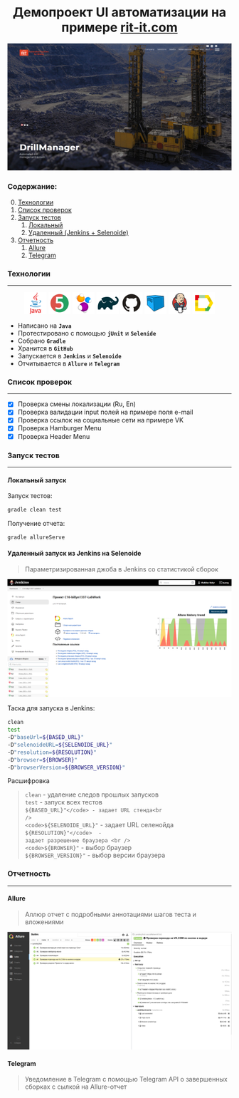 <h1 align="center">Демопроект UI автоматизации на примере <a href="https://rit-it.com/en/ ">rit-it.com</a></h1>

<p align="center">
<img src="images/screens/mainPage.png">
</p>

<h3>Содержание:</h3>


0. [Технологии](#tech)
1. [Список проверок](#listOFTest)
2. [Запуск тестов](#testLaunch)
    1. [Локальный](#localLaunch)
    2. [Удаленный (Jenkins + Selenoide)](#remoteLaunch)
3. [Отчетность](#report)
   1. [Allure](#allureReport)
   2. [Telegram](#telegramReport)


<h3 id="tech">Технологии</h3>
<hr>
<p align="center">
<code><a href="https://www.java.com/"><img src="images/ico/Java.svg" width="50" height="50"  alt="Java"/></a></code>
<code><a href="https://junit.org/junit5/"><img src="images/ico/Junit5.svg" width="50" height="50"  alt="JUnit 5"/></a></code>
<code><a href="https://selenide.org/"><img src="images/ico/Selenide.svg" width="50" height="50"  alt="Selenide"/></a></code>
<code><a href="https://gradle.org/"><img src="images/ico/Gradle.svg" width="50" height="50"  alt="Gradle"/></a></code>
<code><a href="https://github.com/"><img src="images/ico/GitHub.svg" width="50" height="50"  alt="Github"/></a></code>
<code><a href="https://aerokube.com/selenoid/"><img src="images/ico/Selenoid.svg" width="50" height="50"  alt="Selenoid"/></a></code>
<code><a href="https://www.jenkins.io/"><img src="images/ico/Jenkins.svg" width="50" height="50"  alt="Jenkins"/></a></code>
<code><a href="https://github.com/allure-framework/allure2"><img src="images/ico/Allure.svg" width="50" height="50"  alt="Allure"/></a></code>


- Написано на <code><strong>Java</strong></code> <br />
- Протестировано с помощью <code><strong>jUnit</strong></code> и <code><strong>Selenide</strong></code> <br />
- Собрано <code><strong>Gradle</strong></code> <br />
- Хранится в <code><strong>GitHub</strong></code> <br />
- Запускается в <code><strong>Jenkins</strong></code> и <code><strong>Selenoide</strong></code> <br />
- Отчитывается в <code><strong>Allure</strong></code> и <code><strong>Telegram</strong></code> <br />

<h3 id="listOFTest">Список проверок</h3>
<hr>

- [x] Проверка смены локализации (Ru, En) <br />
- [x] Проверка валидации input полей на примере поля e-mail <br />
- [x] Проверка ссылок на социальные сети на примере VK <br />
- [x] Проверка Hamburger Menu <br />
- [x] Проверка Header Menu <br />

<h3 id="testLaunch">Запуск тестов</h3>
<hr />

<h4 id="localLaunch">Локальный запуск</h4>

Запуск тестов:
```bash
gradle clean test
```
Получение отчета:
```bash
gradle allureServe
```
<h4 id="remoteLaunch">Удаленный запуск из Jenkins на Selenoide </h4>

>Параметризированная джоба в Jenkins со статистикой сборок
>
<img src="images/screens/jenkins.png"/>

Таска для запуска в Jenkins:
```bash
clean 
test
-D"baseUrl=${BASED_URL}" 
-D"selenoideURL=${SELENOIDE_URL}" 
-D"resolution=${RESOLUTION}" 
-D"browser=${BROWSER}" 
-D"browserVersion=${BROWSER_VERSION}" 
```
Расшифровка
><code>clean</code> - удаление следов прошлых запусков <br />
><code>test</code> - запуск всех тестов<br />
><code>${BASED_URL}"</code> - задает URL стенда<br />
><code>${SELENOIDE_URL}"</code> - задает URL селенойда <br />
><code>${RESOLUTION}"</code>  - задает разрешение браузера <br />
><code>${BROWSER}"</code> - выбор браузер <br />
><code>${BROWSER_VERSION}"</code> - выбор версии браузера <br /> 


<h3 id="report">Отчетность</h3>
<hr />

<h4 id="allureReport">Allure</h4>

>Аллюр отчет с подробными аннотациями шагов теста и вложениями
> 
<img src="images/screens/allure.png"/>

<h4 id="telegramReport">Telegram</h4>

>Уведомление в Telegram с помощью Telegram API о завершенных сборках с сылкой на Allure-отчет
> 




